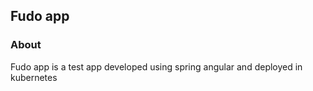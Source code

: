 ## Fudo app


### About

Fudo app is a test app developed using spring angular and deployed in kubernetes

